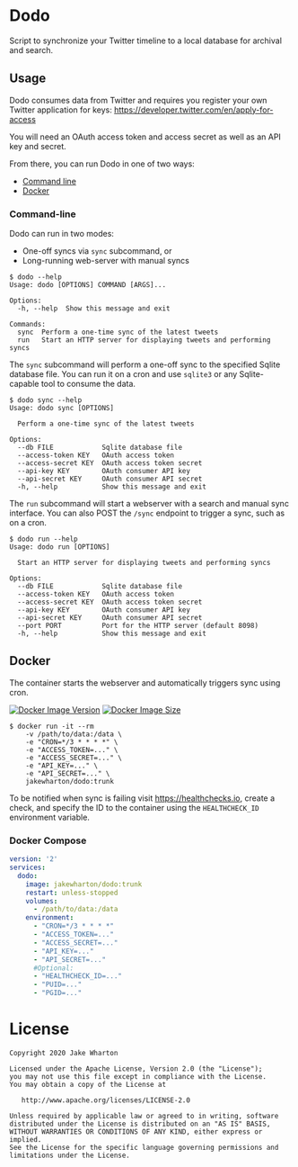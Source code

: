 # Dodo

Script to synchronize your Twitter timeline to a local database for archival and search.

## Usage

Dodo consumes data from Twitter and requires you register your own Twitter application for keys:
https://developer.twitter.com/en/apply-for-access

You will need an OAuth access token and access secret as well as an API key and secret.

From there, you can run Dodo in one of two ways:

 * [Command line](#command-line)
 * [Docker](#docker)

### Command-line

Dodo can run in two modes:
 - One-off syncs via `sync` subcommand, or
 - Long-running web-server with manual syncs

```
$ dodo --help
Usage: dodo [OPTIONS] COMMAND [ARGS]...

Options:
  -h, --help  Show this message and exit

Commands:
  sync  Perform a one-time sync of the latest tweets
  run   Start an HTTP server for displaying tweets and performing syncs
```

The `sync` subcommand will perform a one-off sync to the specified Sqlite database file.
You can run it on a cron and use `sqlite3` or any Sqlite-capable tool to consume the data.

```
$ dodo sync --help
Usage: dodo sync [OPTIONS]

  Perform a one-time sync of the latest tweets

Options:
  --db FILE            Sqlite database file
  --access-token KEY   OAuth access token
  --access-secret KEY  OAuth access token secret
  --api-key KEY        OAuth consumer API key
  --api-secret KEY     OAuth consumer API secret
  -h, --help           Show this message and exit
```

The `run` subcommand will start a webserver with a search and manual sync interface. You can also
POST the `/sync` endpoint to trigger a sync, such as on a cron.

```
$ dodo run --help
Usage: dodo run [OPTIONS]

  Start an HTTP server for displaying tweets and performing syncs

Options:
  --db FILE            Sqlite database file
  --access-token KEY   OAuth access token
  --access-secret KEY  OAuth access token secret
  --api-key KEY        OAuth consumer API key
  --api-secret KEY     OAuth consumer API secret
  --port PORT          Port for the HTTP server (default 8098)
  -h, --help           Show this message and exit
```

## Docker

The container starts the webserver and automatically triggers sync using cron.

[![Docker Image Version](https://img.shields.io/docker/v/jakewharton/dodo?sort=semver)][hub]
[![Docker Image Size](https://img.shields.io/docker/image-size/jakewharton/dodo)][layers]

 [hub]: https://hub.docker.com/r/jakewharton/dodo/
 [layers]: https://microbadger.com/images/jakewharton/dodo

```
$ docker run -it --rm
    -v /path/to/data:/data \
    -e "CRON=*/3 * * * *" \
    -e "ACCESS_TOKEN=..." \
    -e "ACCESS_SECRET=..." \
    -e "API_KEY=..." \
    -e "API_SECRET=..." \
    jakewharton/dodo:trunk
```

To be notified when sync is failing visit https://healthchecks.io, create a check, and specify
the ID to the container using the `HEALTHCHECK_ID` environment variable.

### Docker Compose

```yaml
version: '2'
services:
  dodo:
    image: jakewharton/dodo:trunk
    restart: unless-stopped
    volumes:
      - /path/to/data:/data
    environment:
      - "CRON=*/3 * * * *"
      - "ACCESS_TOKEN=..."
      - "ACCESS_SECRET=..."
      - "API_KEY=..."
      - "API_SECRET=..."
      #Optional:
      - "HEALTHCHECK_ID=..."
      - "PUID=..."
      - "PGID=..."
```

# License

    Copyright 2020 Jake Wharton

    Licensed under the Apache License, Version 2.0 (the "License");
    you may not use this file except in compliance with the License.
    You may obtain a copy of the License at

       http://www.apache.org/licenses/LICENSE-2.0

    Unless required by applicable law or agreed to in writing, software
    distributed under the License is distributed on an "AS IS" BASIS,
    WITHOUT WARRANTIES OR CONDITIONS OF ANY KIND, either express or implied.
    See the License for the specific language governing permissions and
    limitations under the License.
